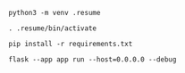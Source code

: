 ```
python3 -m venv .resume
```
```
. .resume/bin/activate
```
```
pip install -r requirements.txt
```
```
flask --app app run --host=0.0.0.0 --debug
```